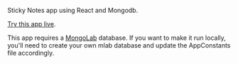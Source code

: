 Sticky Notes app using React and Mongodb.

[Try this app live](https://kishlin.github.io/ReactStickyNotes/).

This app requires a [MongoLab](https://mlab.com) database. If you want to make it run locally, you'll need to create your own mlab database and update the AppConstants file accordingly.